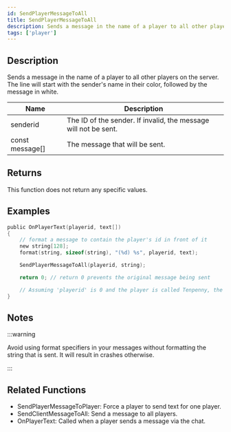 ```yaml
---
id: SendPlayerMessageToAll
title: SendPlayerMessageToAll
description: Sends a message in the name of a player to all other players on the server.
tags: ['player']
---
```


<TagLinks />

## Description

Sends a message in the name of a player to all other players on the server. The line will start with the sender's name in their color, followed by the message in white.


| Name | Description |
|------|-------------|
|senderid | The ID of the sender. If invalid, the message will not be sent.|
|const message[] | The message that will be sent.|


## Returns

This function does not return any specific values.


## Examples


```c
public OnPlayerText(playerid, text[])
{
    // format a message to contain the player's id in front of it
    new string[128];
    format(string, sizeof(string), "(%d) %s", playerid, text);

    SendPlayerMessageToAll(playerid, string);

    return 0; // return 0 prevents the original message being sent

    // Assuming 'playerid' is 0 and the player is called Tenpenny, the output will be 'Tenpenny:(0) <message>'
}
```


## Notes

:::warning

Avoid using format specifiers in your messages without formatting the string that is sent. It will result in crashes otherwise.


:::


## Related Functions


-  SendPlayerMessageToPlayer: Force a player to send text for one player.
-  SendClientMessageToAll: Send a message to all players.
-  OnPlayerText: Called when a player sends a message via the chat.